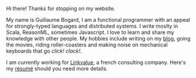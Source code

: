 Hi there! Thanks for stopping on my website.

My name is Guillaume Bogard, I am a functional programmer with an appeal for strongly-typed languages
and distributed systems. I write moslty in Scala, ReasonML, sometimes Javascript. I love to learn and
share my knowledge with other people.
My hobbies include writing on my [blog](/posts), going the movies,
riding roller-coasters and making noise on mechanical keyboards that go *click! clack!*.

I am currently working for [Linkvalue](https://link-value.fr), a french consulting company. Here's my 
[résumé](/jobs) should you need more details.